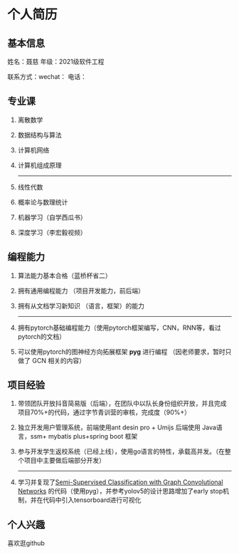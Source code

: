# 个人简历 	 

## 基本信息  

姓名：聂慈   年级：2021级软件工程

联系方式：wechat：  电话：

## 专业课

1. 离散数学

2. 数据结构与算法

3. 计算机网络

4. 计算机组成原理

   ---

5. 线性代数

6. 概率论与数理统计

7. 机器学习（自学西瓜书）

8. 深度学习（李宏毅视频）

## 编程能力

1. 算法能力基本合格（蓝桥杯省二）

2. 拥有通用编程能力 （项目开发能力，前后端）

3. 拥有从文档学习新知识 （语言，框架）的能力

   ---

4. 拥有pytorch基础编程能力（使用pytorch框架编写，CNN，RNN等，看过pytorch的文档）

5. 可以使用pytorch的图神经方向拓展框架 **pyg** 进行编程 （因老师要求，暂时只做了 GCN 相关的内容）

## 项目经验

1. 带领团队开放抖音简易版（后端），在团队中以队长身份组织开放，并且完成项目70%+的代码，通过字节青训营的审核，完成度（90%+）

2. 独立开发用户管理系统，前端使用ant desin pro + Umijs 后端使用 Java语言，ssm+ mybatis plus+spring boot 框架

3. 参与开发学生返校系统（已经上线），使用go语言的特性，承载高并发。（在整个项目中主要做后端部分开发）

   ---

4. 学习并复现了[Semi-Supervised Classification with Graph Convolutional Networks](http://arxiv.org/abs/1609.02907) 的代码（使用pyg），并参考yolov5的设计思路增加了early stop机制，并在代码中引入tensorboard进行可视化

## 个人兴趣

喜欢逛github